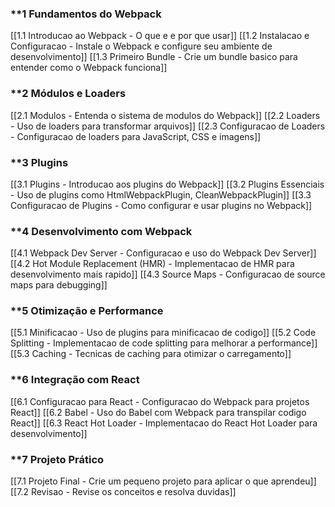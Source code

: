 

###  **1️ Fundamentos do Webpack

[[1.1 Introducao ao Webpack - O que e e por que usar]]
[[1.2 Instalacao e Configuracao - Instale o Webpack e configure seu ambiente de desenvolvimento]]
[[1.3 Primeiro Bundle - Crie um bundle basico para entender como o Webpack funciona]]

### **2️  Módulos e Loaders

[[2.1 Modulos - Entenda o sistema de modulos do Webpack]]
[[2.2 Loaders - Uso de loaders para transformar arquivos]]
[[2.3 Configuracao de Loaders - Configuracao de loaders para JavaScript, CSS e imagens]]

###  **3️ Plugins

[[3.1 Plugins - Introducao aos plugins do Webpack]]
[[3.2 Plugins Essenciais - Uso de plugins como HtmlWebpackPlugin, CleanWebpackPlugin]]
[[3.3 Configuracao de Plugins - Como configurar e usar plugins no Webpack]]

### **4️ Desenvolvimento com Webpack

[[4.1 Webpack Dev Server - Configuracao e uso do Webpack Dev Server]]
[[4.2 Hot Module Replacement (HMR) - Implementacao de HMR para desenvolvimento mais rapido]]
[[4.3 Source Maps - Configuracao de source maps para debugging]]

### **5️ Otimização e Performance

[[5.1 Minificacao - Uso de plugins para minificacao de codigo]]
[[5.2 Code Splitting - Implementacao de code splitting para melhorar a performance]]
[[5.3 Caching - Tecnicas de caching para otimizar o carregamento]]

### **6️ Integração com React

[[6.1 Configuracao para React - Configuracao do Webpack para projetos React]]
[[6.2 Babel - Uso do Babel com Webpack para transpilar codigo React]]
[[6.3 React Hot Loader - Implementacao do React Hot Loader para desenvolvimento]]

### **7️ Projeto Prático

[[7.1 Projeto Final - Crie um pequeno projeto para aplicar o que aprendeu]]
[[7.2 Revisao - Revise os conceitos e resolva duvidas]]

